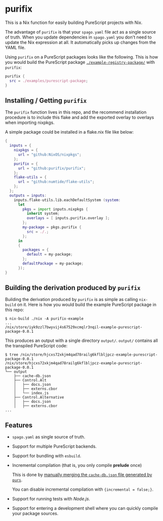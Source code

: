 # purifix

This is a Nix function for easily building PureScript projects with Nix.

The advantage of `purifix` is that your `spago.yaml` file act as a
single source of truth.  When you update dependencies in `spago.yaml` you don't
need to update the Nix expression at all.  It automatically picks up changes
from the YAML file.

Using `purifix` on a PureScript packages looks like the
following. This is how you would build the PureScript package
[`./example-registry-package/`](./example-registry-package/)
with `purifix`:


```nix
purifix {
  src = ./examples/purescript-package;
}
```

## Installing / Getting `purifix`

The `purifix` function lives in this repo, and the recommend installation procedure is to include this flake and add the exported overlay to overlays when importing nixpkgs.

A simple package could be installed in a flake.nix file like below:

```nix
{
  inputs = {
    nixpkgs = {
      url = "github:NixOS/nixpkgs";
    };
    purifix = {
      url = "github:purifix/purifix";
    };
    flake-utils = {
      url = "github:numtide/flake-utils";
    };
  };
  outputs = inputs:
    inputs.flake-utils.lib.eachDefaultSystem (system:
      let
        pkgs = import inputs.nixpkgs {
          inherit system;
          overlays = [ inputs.purifix.overlay ];
        };
        my-package = pkgs.purifix {
          src = ./.;
        };
      in
      {
        packages = {
          default = my-package;
        };
        defaultPackage = my-package;
      });
}
```

## Building the derivation produced by `purifix`

Building the derivation produced by `purifix` is as simple as calling
`nix-build` on it.  Here is how you would build the example PureScript package
in this repo:

```console
$ nix-build ./nix -A purifix-example
...
/nix/store/iyk9zzl7bwyvij4s67529xcmqlr3nqil-example-purescript-package-0.0.1
```

This produces an output with a single directory `output/`.  `output/` contains
all the transpiled PureScript code:

```console
$ tree /nix/store/hjcxs72xkjm4qad78railg6kflbljpcz-example-purescript-package-0.0.1
/nix/store/hjcxs72xkjm4qad78railg6kflbljpcz-example-purescript-package-0.0.1
└── output
    ├── cache-db.json
    ├── Control.Alt
    │   ├── docs.json
    │   ├── externs.cbor
    │   └── index.js
    ├── Control.Alternative
    │   ├── docs.json
    │   ├── externs.cbor
...
```

## Features

- `spago.yaml` as single source of truth.
- Support for multiple PureScript backends.
- Support for bundling with `esbuild`.
- Incremental compilation (that is, you only compile __prelude__ once)

  This is done by [manually merging the `cache-db.json` file generated by `purs`](https://github.com/purescript/spago/issues/527#issuecomment-566981224).
  
  You can disable incremental compilation with `{incremental = false;}`.
- Support for running tests with *Node.js*.
- Support for entering a development shell where you can quickly compile your package sources.
